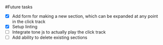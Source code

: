 #Future tasks

- [x] Add form for making a new section, which can be expanded at any point in the click track
- [x] Setup linting
- [ ] Integrate tone js to actually play the click track
- [ ] Add ability to delete existing sections
